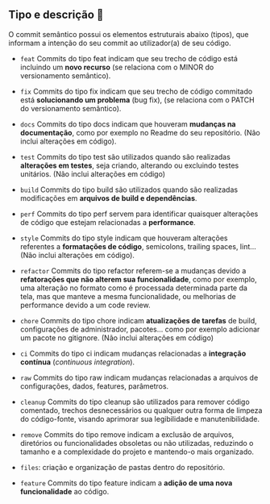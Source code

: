 ## Tipo e descrição 🦄

O commit semântico possui os elementos estruturais abaixo (tipos), que informam a intenção do seu commit ao utilizador(a) de seu código.

- `feat` Commits do tipo feat indicam que seu trecho de código está incluindo um **novo recurso** (se relaciona com o MINOR do versionamento semântico).

- `fix` Commits do tipo fix indicam que seu trecho de código commitado está **solucionando um problema** (bug fix), (se relaciona com o PATCH do versionamento semântico).

- `docs` Commits do tipo docs indicam que houveram **mudanças na documentação**, como por exemplo no Readme do seu repositório. (Não inclui alterações em código).

- `test` Commits do tipo test são utilizados quando são realizadas **alterações em testes**, seja criando, alterando ou excluindo testes unitários. (Não inclui alterações em código)

- `build` Commits do tipo build são utilizados quando são realizadas modificações em **arquivos de build e dependências**.

- `perf` Commits do tipo perf servem para identificar quaisquer alterações de código que estejam relacionadas a **performance**.

- `style` Commits do tipo style indicam que houveram alterações referentes a **formatações de código**, semicolons, trailing spaces, lint... (Não inclui alterações em código).

- `refactor` Commits do tipo refactor referem-se a mudanças devido a **refatorações que não alterem sua funcionalidade**, como por exemplo, uma alteração no formato como é processada determinada parte da tela, mas que manteve a mesma funcionalidade, ou melhorias de performance devido a um code review.

- `chore` Commits do tipo chore indicam **atualizações de tarefas** de build, configurações de administrador, pacotes... como por exemplo adicionar um pacote no gitignore. (Não inclui alterações em código)

- `ci` Commits do tipo ci indicam mudanças relacionadas a **integração contínua** (_continuous integration_).

- `raw` Commits do tipo raw indicam mudanças relacionadas a arquivos de configurações, dados, features, parâmetros.

- `cleanup` Commits do tipo cleanup são utilizados para remover código comentado, trechos desnecessários ou qualquer outra forma de limpeza do código-fonte, visando aprimorar sua legibilidade e manutenibilidade.

- `remove` Commits do tipo remove indicam a exclusão de arquivos, diretórios ou funcionalidades obsoletas ou não utilizadas, reduzindo o tamanho e a complexidade do projeto e mantendo-o mais organizado.

- `files`: criação e organização de pastas dentro do repositório.

- `feature` Commits do tipo feature indicam a **adição de uma nova funcionalidade** ao código.
